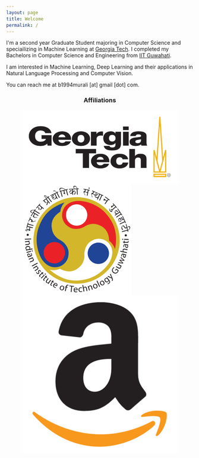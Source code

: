 ```yaml
---
layout: page
title: Welcome
permalink: /
---
```


I'm a second year Graduate Student majoring in Computer Science and speciailizing in Machine Learning at [Georgia Tech](https://www.gatech.edu). I completed my Bachelors in Computer Science and Engineering from [IIT Guwahati](https://www.iitg.ac.in).

I am interested in Machine Learning, Deep Learning and their applications in Natural Language Processing and Computer Vision.

You can reach me at b1994murali [at] gmail [dot] com.

<h3 align="center">Affiliations</h3>
<figure align="center" class="affils">
<a href="http://www.gatech.edu/"><img style="float: left;" src="/docs/pictures/gatech.png" style="width: 150px;"/></a>
<a href="http://www.iitg.ac.in/"><img style="float: left;" src="/docs/pictures/iitg.png" style="width: 100px;"/></a>
<a href="https://www.amazon.com/"><img style="float: left;" src="/docs/pictures/amazon.png" style="width: 100px;"/></a>
</figure>